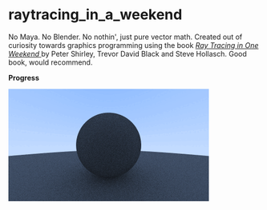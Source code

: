 # raytracing_in_a_weekend
 No Maya. No Blender. No nothin', just pure vector math. Created out of curiosity towards 
 graphics programming using the book
 <a href="https://raytracing.github.io/books/RayTracingInOneWeekend.html">
    <cite>Ray Tracing in One Weekend</cite>
</a> by Peter Shirley, Trevor David Black and Steve Hollasch. Good book, would recommend.

<b>Progress</b>
<p align="center">
 
![progress](progress_images/progress.gif)

</p>
